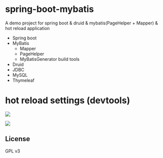 # spring-boot-mybatis

A demo project for spring boot & druid & mybatis(PageHelper + Mapper) & hot reload application

- Spring boot
- MyBatis
    - Mapper
    - PageHelper
    - MyBatisGenerator build tools
- Druid
- JDBC
- MySQL
- Thymeleaf

# hot reload settings (devtools)
![](https://raw.githubusercontent.com/sendya/spring-boot-mybatis/master/screenshot/sp20170421_172001.png)

![](https://raw.githubusercontent.com/sendya/spring-boot-mybatis/master/screenshot/sp_settings_compiler.jpg)

## License
GPL v3